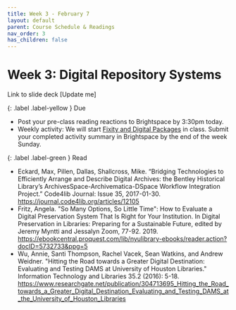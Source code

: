 ```yaml
---
title: Week 3 - February 7
layout: default
parent: Course Schedule & Readings
nav_order: 3
has_children: false
---
```


# Week 3: Digital Repository Systems

Link to slide deck [Update me]

{: .label .label-yellow }
Due
* Post your pre-class reading reactions to Brightspace by 3:30pm today.
* Weekly activity: We will start <a href="https://digital-archives.github.io/HISTGA1011/activities/fixity_bagger.html" target="_blank">Fixity and Digital Packages</a> in class. Submit your completed activity summary in Brightspace by the end of the week Sunday.

{: .label .label-green }
Read
* Eckard, Max, Pillen, Dallas, Shallcross, Mike. “Bridging Technologies to Efficiently Arrange and Describe Digital Archives: the Bentley Historical Library’s ArchivesSpace-Archivematica-DSpace Workflow Integration Project.” Code4lib Journal: Issue 35, 2017-01-30. <a href="https://journal.code4lib.org/articles/12105" target="_blank">https://journal.code4lib.org/articles/12105</a>
* Fritz, Angela. "So Many Options, So Little Time": How to Evaluate a Digital Preservation System That Is Right for Your Institution. In Digital Preservation in Libraries: Preparing for a Sustainable Future, edited by Jeremy Myntti and Jessalyn Zoom, 77-92. 2019. <a href="https://ebookcentral.proquest.com/lib/nyulibrary-ebooks/reader.action?docID=5732733&ppg=5" target="_blank">https://ebookcentral.proquest.com/lib/nyulibrary-ebooks/reader.action?docID=5732733&ppg=5</a>
* Wu, Annie, Santi Thompson, Rachel Vacek, Sean Watkins, and Andrew Weidner. "Hitting the Road towards a Greater Digital Destination: Evaluating and Testing DAMS at University of Houston Libraries." Information Technology and Libraries 35.2 (2016): 5-18. <a href="https://www.researchgate.net/publication/304713695_Hitting_the_Road_towards_a_Greater_Digital_Destination_Evaluating_and_Testing_DAMS_at_the_University_of_Houston_Libraries" target="_blank">https://www.researchgate.net/publication/304713695_Hitting_the_Road_towards_a_Greater_Digital_Destination_Evaluating_and_Testing_DAMS_at_the_University_of_Houston_Libraries</a>
